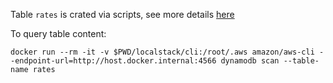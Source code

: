 Table `rates` is crated via scripts, see more details [here](https://github.com/derjust/spring-data-dynamodb/wiki/Autocreate-Tables)

To query table content:
```
docker run --rm -it -v $PWD/localstack/cli:/root/.aws amazon/aws-cli --endpoint-url=http://host.docker.internal:4566 dynamodb scan --table-name rates
```